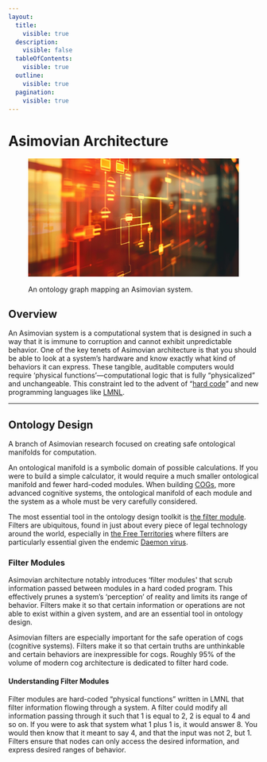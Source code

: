 ```yaml
---
layout:
  title:
    visible: true
  description:
    visible: false
  tableOfContents:
    visible: true
  outline:
    visible: true
  pagination:
    visible: true
---
```


# Asimovian Architecture

<figure><img src="../../.gitbook/assets/asimovian-9434njd.png" alt=""><figcaption><p>An ontology graph mapping an Asimovian system.</p></figcaption></figure>

## Overview

An Asimovian system is a computational system that is designed in such a way that it is immune to corruption and cannot exhibit unpredictable behavior. One of the key tenets of Asimovian architecture is that you should be able to look at a system’s hardware and know exactly what kind of behaviors it can express. These tangible, auditable computers would require ‘physical functions’—computational logic that is fully “physicalized” and unchangeable. This constraint led to the advent of “[hard code](hard-code.md)” and new programming languages like [LMNL](hard-code.md#lmnl).

***

## **Ontology Design**

A branch of Asimovian research focused on creating safe ontological manifolds for computation.

An ontological manifold is a symbolic domain of possible calculations. If you were to build a simple calculator, it would require a much smaller ontological manifold and fewer hard-coded modules. When building [COGs](cogs.md), more advanced cognitive systems, the ontological manifold of each module and the system as a whole must be very carefully considered.

The most essential tool in the ontology design toolkit is [the filter module](asimovian-architecture.md#filter-modules). Filters are ubiquitous, found in just about every piece of legal technology around the world, especially in [the Free Territories](../free-territories/) where filters are particularly essential given the endemic [Daemon virus](the-daemon-virus.md).

### **Filter Modules**

Asimovian architecture notably introduces ‘filter modules' that scrub information passed between modules in a hard coded program. This effectively prunes a system’s ‘perception’ of reality and limits its range of behavior. Filters make it so that certain information or operations are not able to exist within a given system, and are an essential tool in ontology design.

Asimovian filters are especially important for the safe operation of cogs (cognitive systems). Filters make it so that certain truths are unthinkable and certain behaviors are inexpressible for cogs. Roughly 95% of the volume of modern cog architecture is dedicated to filter hard code.

#### **Understanding Filter Modules**

Filter modules are hard-coded “physical functions” written in LMNL that filter information flowing through a system. A filter could modify all information passing through it such that 1 is equal to 2, 2 is equal to 4 and so on. If you were to ask that system what 1 plus 1 is, it would answer 8. You would then know that it meant to say 4, and that the input was not 2, but 1. Filters ensure that nodes can only access the desired information, and express desired ranges of behavior.
